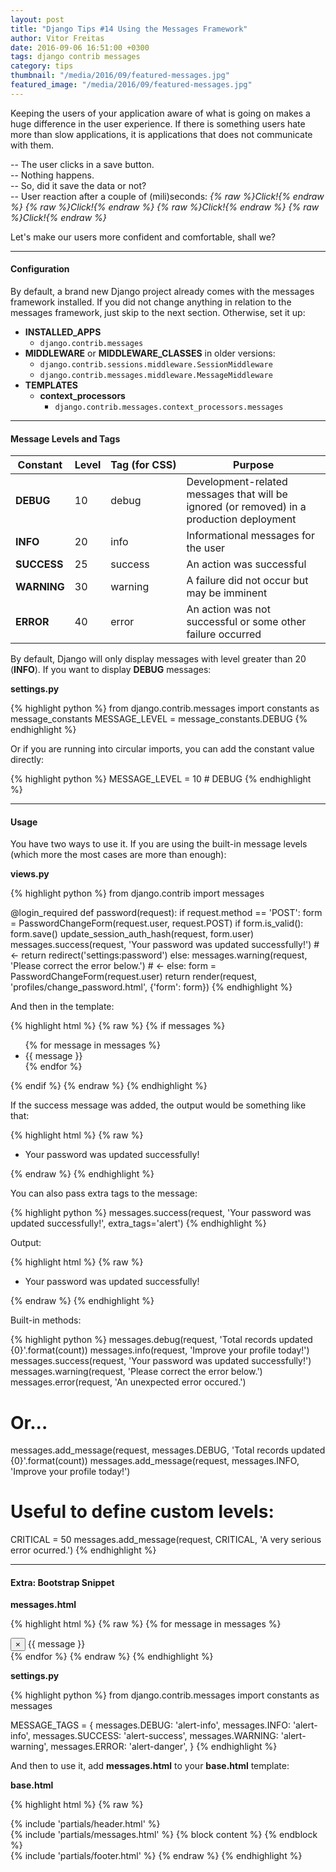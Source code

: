 ```yaml
---
layout: post
title: "Django Tips #14 Using the Messages Framework"
author: Vitor Freitas
date: 2016-09-06 16:51:00 +0300
tags: django contrib messages
category: tips
thumbnail: "/media/2016/09/featured-messages.jpg"
featured_image: "/media/2016/09/featured-messages.jpg"
---
```


Keeping the users of your application aware of what is going on makes a huge difference in the user experience. If
there is something users hate more than slow applications, it is applications that does not communicate with them.

-- The user clicks in a save button. <br>
-- Nothing happens. <br>
-- So, did it save the data or not? <br>
-- User reaction after a couple of (mili)seconds: _{% raw %}*Click!*{% endraw %}_ _{% raw %}*Click!*{% endraw %}_
_{% raw %}*Click!*{% endraw %}_ _{% raw %}*Click!*{% endraw %}_

Let's make our users more confident and comfortable, shall we?

***

#### Configuration

By default, a brand new Django project already comes with the messages framework installed. If you did not change
anything in relation to the messages framework, just skip to the next section. Otherwise, set it up:

* **INSTALLED_APPS**
  * `django.contrib.messages`
* **MIDDLEWARE** or **MIDDLEWARE_CLASSES** in older versions:
  * `django.contrib.sessions.middleware.SessionMiddleware`
  * `django.contrib.messages.middleware.MessageMiddleware`
* **TEMPLATES**
  * **context_processors**
    * `django.contrib.messages.context_processors.messages`

***

#### Message Levels and Tags

| Constant | Level | Tag&nbsp;(for&nbsp;CSS) | Purpose |
|----------|-------|---------------|---------|
| **DEBUG**    | 10    | debug         | Development-related messages that will be ignored (or removed) in a production deployment |
| **INFO**     | 20    | info          | Informational messages for the user |
| **SUCCESS**  | 25    | success       | An action was successful |
| **WARNING**  | 30    | warning       | A failure did not occur but may be imminent |
| **ERROR**    | 40    | error         | An action was not successful or some other failure occurred |

By default, Django will only display messages with level greater than 20 (**INFO**). If you want to display
**DEBUG** messages:

**settings.py**

{% highlight python %}
from django.contrib.messages import constants as message_constants
MESSAGE_LEVEL = message_constants.DEBUG
{% endhighlight %}

Or if you are running into circular imports, you can add the constant value directly:

{% highlight python %}
MESSAGE_LEVEL = 10  # DEBUG
{% endhighlight %}

***

#### Usage

You have two ways to use it. If you are using the built-in message levels (which more the most cases are more than
enough):

**views.py**

{% highlight python %}
from django.contrib import messages

@login_required
def password(request):
    if request.method == 'POST':
        form = PasswordChangeForm(request.user, request.POST)
        if form.is_valid():
            form.save()
            update_session_auth_hash(request, form.user)
            messages.success(request, 'Your password was updated successfully!')  # <-
            return redirect('settings:password')
        else:
            messages.warning(request, 'Please correct the error below.')  # <-
    else:
        form = PasswordChangeForm(request.user)
    return render(request, 'profiles/change_password.html', {'form': form})
{% endhighlight %}

And then in the template:

{% highlight html %}
{% raw %}
{% if messages %}
  <ul class="messages">
    {% for message in messages %}
      <li class="{{ message.tags }}">{{ message }}</li>
    {% endfor %}
  </ul>
{% endif %}
{% endraw %}
{% endhighlight %}

If the success message was added, the output would be something like that:

{% highlight html %}
{% raw %}
<ul class="messages">
  <li class="success">Your password was updated successfully!</li>
</ul>
{% endraw %}
{% endhighlight %}

You can also pass extra tags to the message:

{% highlight python %}
messages.success(request, 'Your password was updated successfully!', extra_tags='alert')
{% endhighlight %}

Output:

{% highlight html %}
{% raw %}
<ul class="messages">
  <li class="success alert">Your password was updated successfully!</li>
</ul>
{% endraw %}
{% endhighlight %}

Built-in methods:

{% highlight python %}
messages.debug(request, 'Total records updated {0}'.format(count))
messages.info(request, 'Improve your profile today!')
messages.success(request, 'Your password was updated successfully!')
messages.warning(request, 'Please correct the error below.')
messages.error(request, 'An unexpected error occured.')

# Or...

messages.add_message(request, messages.DEBUG, 'Total records updated {0}'.format(count))
messages.add_message(request, messages.INFO, 'Improve your profile today!')

# Useful to define custom levels:
CRITICAL = 50
messages.add_message(request, CRITICAL, 'A very serious error ocurred.')
{% endhighlight %}

***

#### Extra: Bootstrap Snippet

**messages.html**

{% highlight html %}
{% raw %}
{% for message in messages %}
  <div class="alert {{ message.tags }} alert-dismissible" role="alert">
    <button type="button" class="close" data-dismiss="alert" aria-label="Close">
      <span aria-hidden="true">&times;</span>
    </button>
    {{ message }}
  </div>
{% endfor %}
{% endraw %}
{% endhighlight %}

**settings.py**

{% highlight python %}
from django.contrib.messages import constants as messages

MESSAGE_TAGS = {
    messages.DEBUG: 'alert-info',
    messages.INFO: 'alert-info',
    messages.SUCCESS: 'alert-success',
    messages.WARNING: 'alert-warning',
    messages.ERROR: 'alert-danger',
}
{% endhighlight %}

And then to use it, add **messages.html** to your **base.html** template:

**base.html**

{% highlight html %}
{% raw %}
<!doctype html>
<html>
  <head>
    <meta charset="utf-8">
    <title>Simple is Better Than Complex</title>
  </head>
  <body>
    {% include 'partials/header.html' %}
    <main>
      <div class="container">
        {% include 'partials/messages.html' %}
        {% block content %}
        {% endblock %}
      </div>
    </main>
    {% include 'partials/footer.html' %}
  </body>
</html>
{% endraw %}
{% endhighlight %}
